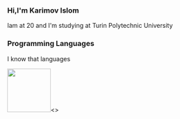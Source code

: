 ### Hi,I'm Karimov Islom
<p> Iam at 20 and I'm studying at Turin Polytechnic University</p>

### Programming Languages
<p>I know that languages</p>
<img src="https://www.w3.org/html/logo/downloads/HTML5_1Color_Black.png" width="100px"><>
